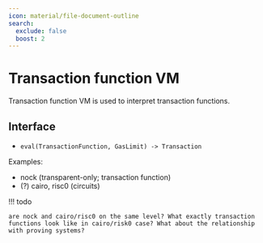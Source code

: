 ```yaml
---
icon: material/file-document-outline
search:
  exclude: false
  boost: 2
---
```


# Transaction function VM

Transaction function VM is used to interpret transaction functions.

## Interface

- `eval(TransactionFunction, GasLimit) -> Transaction`

Examples:
- nock (transparent-only; transaction function)
- (?) cairo, risc0 (circuits)

!!! todo

    are nock and cairo/risc0 on the same level? What exactly transaction functions look like in cairo/risk0 case? What about the relationship with proving systems?
